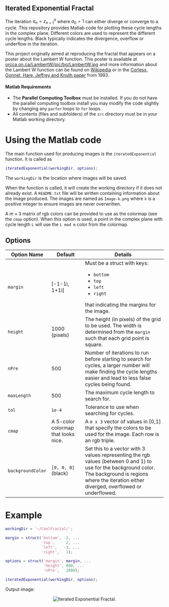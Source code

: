 ## Iterated Exponential Fractal

The iteration $a_n = z^a_{n+1}$ where $a_0 = 1$ can either diverge or converge to a cycle. This repository provides Matlab code for plotting these cycle lengths in the complex plane. Different colors are used to represent the different cycle lengths. Black typically indicates the divergence, overflow or underflow in the iteration.

This project originally aimed at reproducing the fractal that appears on a poster about the Lambert W function.
This poster is available at [orcca.on.ca/LambertW/pic/bg/LambertW.jpg](http://www.orcca.on.ca/LambertW/pic/bg/LambertW.jpg) and more information about the Lambert W function can be found on [Wikipedia](https://en.wikipedia.org/wiki/Lambert_W_function) or in the [Corless, Gonnet, Hare, Jeffrey and Knuth paper](https://cs.uwaterloo.ca/research/tr/1993/03/W.pdf) from 1993.

#### Matlab Requirements
- The __Parallel Computing Toolbox__ must be installed. If you do not have the parallel computing toolbox install you may modify the code slightly by changing any `parfor` loops to `for` loops.
- All contents (files and subfolders) of the `src` directory must be in your Matlab working directory.

# Using the Matlab code

The main function used for producing images is the `iteratedExponential` function.
It is called as
```matlab
iteratedExponential(workingDir, options);
```
The `workingDir` is the location where images will be saved.

When the function is called, it will create the working directory if it does not already exist.
A `README.txt` file will be written containing information about the image produced.
The images are named as `Image-k.png` where `k` is a positive integer to ensure images are never overwritten.

A $m \times 3$ matrix of rgb colors can be provided to use as the colormap (see the `cmap` option). When this option is used, a point in the complex plane with cycle length `L` will use the `L mod m` color from the colormap.

## Options

| Option Name | Default | Details |
| ----------- | ------- | ------- |
| `margin` | [-1-1i, 1+1i] | Must be a struct with keys: <ul><li>`bottom`</li><li>`top`</li><li>`left`</li><li>`right`</li></ul> that indicating the margins for the image. |
| `height` | 1000 (pixels) | The height (in pixels) of the grid to be used. The width is determined from the `margin` such that each grid point is square. |
| `nPre` | 500 | Number of iterations to run before starting to search for cycles, a larger number will make finding the cycle lengths easier and lead to less false cycles being found. |
| `maxLength` | 500 | The maximum cycle length to search for. |
| `tol` | `1e-4` | Tolerance to use when searching for cycles. |
| `cmap` | A 5-color colormap that looks nice. | A `m x 3` vector of values in [0,1] that specify the colors to be used for the image. Each row is an rgb triple. |
| `backgroundColor` | `[0, 0, 0]` (black) | Set this to a vector with 3 values representing the rgb values (between 0 and 1) to use for the background color. The background is regions where the iteration either diverged, overflowed or underflowed. |

# Example
```matlab
workingDir = '~/CoolFractal/';

margin = struct('bottom', -2, ...
                'top',     2, ...
                'left',   -3, ...
                'right',   1);

options = struct('margin', margin, ...
                 'height', 800, ...
                 'nPre',   2000);

iteratedExponential(workingDir, options);
```

Output image:

<p align="center">
    <img alt="Iterated Exponential Fractal." src="https://s3.amazonaws.com/stevenethornton.github/IterExpFractal_800.png"/>
</p>

